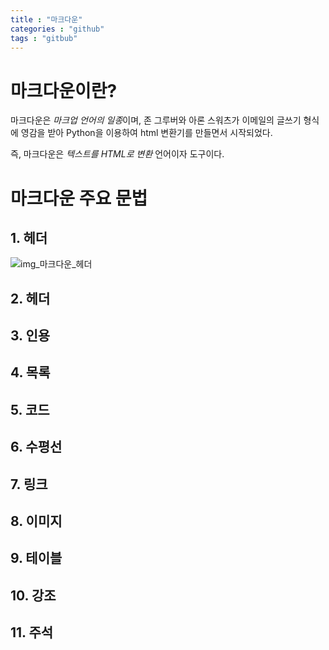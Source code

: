 ```yaml
---
title : "마크다운"
categories : "github"
tags : "gitbub"
---
```


# 마크다운이란?

마크다운은 *마크업 언어의 일종*이며, 존 그루버와 아론 스워츠가 이메일의 글쓰기 형식에 영감을 받아 Python을 이용하여 html
변환기를 만들면서 시작되었다.


즉, 마크다운은 *텍스트를 HTML로 변환* 언어이자 도구이다. 


# 마크다운 주요 문법

## 1. 헤더
![img_마크다운_헤더](../assets/images/header1)
## 2. 헤더

## 3. 인용

## 4. 목록

## 5. 코드

## 6. 수평선

## 7. 링크

## 8. 이미지

## 9. 테이블

## 10. 강조

## 11. 주석

